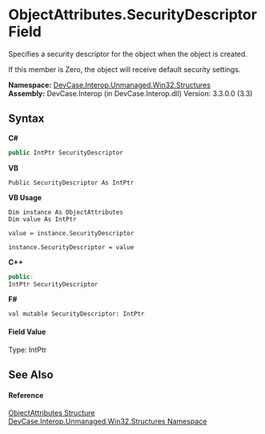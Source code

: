# ObjectAttributes.SecurityDescriptor Field
 

Specifies a security descriptor for the object when the object is created. 

 If this member is Zero, the object will receive default security settings.

**Namespace:**&nbsp;<a href="N_DevCase_Interop_Unmanaged_Win32_Structures">DevCase.Interop.Unmanaged.Win32.Structures</a><br />**Assembly:**&nbsp;DevCase.Interop (in DevCase.Interop.dll) Version: 3.3.0.0 (3.3)

## Syntax

**C#**<br />
``` C#
public IntPtr SecurityDescriptor
```

**VB**<br />
``` VB
Public SecurityDescriptor As IntPtr
```

**VB Usage**<br />
``` VB Usage
Dim instance As ObjectAttributes
Dim value As IntPtr

value = instance.SecurityDescriptor

instance.SecurityDescriptor = value
```

**C++**<br />
``` C++
public:
IntPtr SecurityDescriptor
```

**F#**<br />
``` F#
val mutable SecurityDescriptor: IntPtr
```


#### Field Value
Type: IntPtr

## See Also


#### Reference
<a href="T_DevCase_Interop_Unmanaged_Win32_Structures_ObjectAttributes">ObjectAttributes Structure</a><br /><a href="N_DevCase_Interop_Unmanaged_Win32_Structures">DevCase.Interop.Unmanaged.Win32.Structures Namespace</a><br />